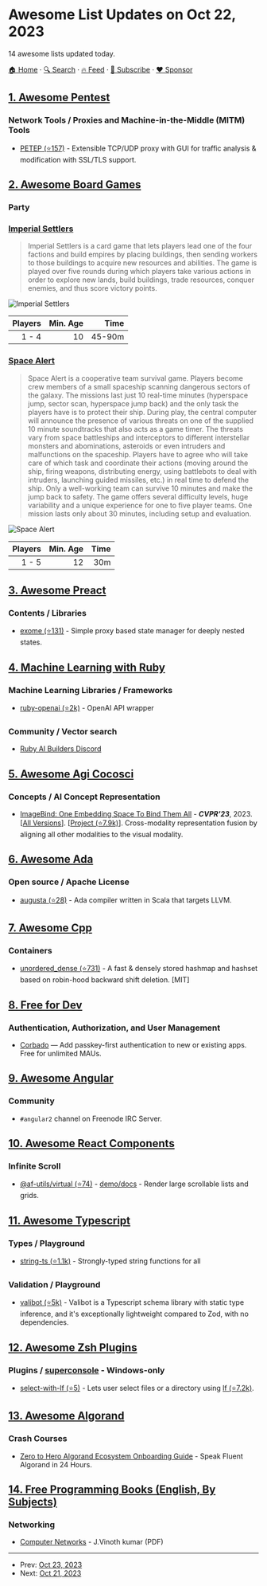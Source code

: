 # Awesome List Updates on Oct 22, 2023

14 awesome lists updated today.

[🏠 Home](/README.md) · [🔍 Search](https://www.trackawesomelist.com/search/) · [🔥 Feed](https://www.trackawesomelist.com/rss.xml) · [📮 Subscribe](https://trackawesomelist.us17.list-manage.com/subscribe?u=d2f0117aa829c83a63ec63c2f&id=36a103854c) · [❤️  Sponsor](https://github.com/sponsors/theowenyoung)



## [1. Awesome Pentest](/content/enaqx/awesome-pentest/README.md)

### Network Tools / Proxies and Machine-in-the-Middle (MITM) Tools

*   [PETEP (⭐157)](https://github.com/Warxim/petep) - Extensible TCP/UDP proxy with GUI for traffic analysis & modification with SSL/TLS support.

## [2. Awesome Board Games](/content/edm00se/awesome-board-games/README.md)

### Party

### [Imperial Settlers](https://boardgamegeek.com/boardgame/154203/imperial-settlers)

> Imperial Settlers is a card game that lets players lead one of the four factions and build empires by placing buildings, then sending workers to those buildings to acquire new resources and abilities. The game is played over five rounds during which players take various actions in order to explore new lands, build buildings, trade resources, conquer enemies, and thus score victory points.

![Imperial Settlers](https://cf.geekdo-images.com/pRwsvyfsRJ-lWWwVJCdXNg__itemrep/img/fTfXILZ-2FIy12vUC3Fxix3RmzY=/fit-in/246x300/filters:strip_icc\(\)/pic2871265.jpg)

| Players | Min. Age |   Time |
| ------: | -------: | -----: |
|   1 - 4 |       10 | 45-90m |
### [Space Alert](https://boardgamegeek.com/boardgame/38453/space-alert)

> Space Alert is a cooperative team survival game. Players become crew members of a small spaceship scanning dangerous sectors of the galaxy. The missions last just 10 real-time minutes (hyperspace jump, sector scan, hyperspace jump back) and the only task the players have is to protect their ship. During play, the central computer will announce the presence of various threats on one of the supplied 10 minute soundtracks that also acts as a game timer. The threats vary from space battleships and interceptors to different interstellar monsters and abominations, asteroids or even intruders and malfunctions on the spaceship. Players have to agree who will take care of which task and coordinate their actions (moving around the ship, firing weapons, distributing energy, using battlebots to deal with intruders, launching guided missiles, etc.) in real time to defend the ship. Only a well-working team can survive 10 minutes and make the jump back to safety. The game offers several difficulty levels, huge variability and a unique experience for one to five player teams. One mission lasts only about 30 minutes, including setup and evaluation.

![Space Alert](https://cf.geekdo-images.com/tinE1f2lauIsEL4aC9aU-w__itemrep/img/BOGa_tAkG2aSoCtTlarj2JY4O3A=/fit-in/246x300/filters:strip_icc\(\)/pic384313.jpg)

| Players | Min. Age | Time |
| ------: | -------: | ---: |
|   1 - 5 |       12 |  30m |

## [3. Awesome Preact](/content/preactjs/awesome-preact/README.md)

### Contents / Libraries

*   [exome (⭐131)](https://github.com/Marcisbee/exome) - Simple proxy based state manager for deeply nested states.

## [4. Machine Learning with Ruby](/content/arbox/machine-learning-with-ruby/README.md)

### Machine Learning Libraries / Frameworks

*   [ruby-openai (⭐2k)](https://github.com/alexrudall/ruby-openai) - OpenAI API wrapper

### Community / Vector search

*   [Ruby AI Builders Discord](https://discord.gg/zDyFJFBTGB)

## [5. Awesome Agi Cocosci](/content/YuzheSHI/awesome-agi-cocosci/README.md)

### Concepts / AI Concept Representation

*   [ImageBind: One Embedding Space To Bind Them All](https://openaccess.thecvf.com/content/CVPR2023/html/Girdhar_ImageBind_One_Embedding_Space_To_Bind_Them_All_CVPR_2023_paper.html) - ***CVPR'23***, 2023. \[[All Versions](https://scholar.google.com/scholar?cluster=1657173986906232916\&hl=en\&as_sdt=0,5)]. \[[Project (⭐7.9k)](https://github.com/facebookresearch/ImageBind)]. Cross-modality representation fusion by aligning all other modalities to the visual modality.

## [6. Awesome Ada](/content/ohenley/awesome-ada/README.md)

### Open source / Apache License

*   [augusta (⭐28)](https://github.com/pchapin/augusta) - Ada compiler written in Scala that targets LLVM.

## [7. Awesome Cpp](/content/fffaraz/awesome-cpp/README.md)

### Containers

*   [unordered\_dense (⭐731)](https://github.com/martinus/unordered_dense) - A fast & densely stored hashmap and hashset based on robin-hood backward shift deletion. \[MIT]

## [8. Free for Dev](/content/ripienaar/free-for-dev/README.md)

### Authentication, Authorization, and User Management

*   [Corbado](https://www.corbado.com/) — Add passkey-first authentication to new or existing apps. Free for unlimited MAUs.

## [9. Awesome Angular](/content/PatrickJS/awesome-angular/README.md)

### Community

*   `#angular2` channel on Freenode IRC Server.

## [10. Awesome React Components](/content/brillout/awesome-react-components/README.md)

### Infinite Scroll

*   [@af-utils/virtual (⭐74)](https://github.com/nowaalex/af-utils) - [demo/docs](https://af-utils.com/virtual) - Render large scrollable lists and grids.

## [11. Awesome Typescript](/content/dzharii/awesome-typescript/README.md)

### Types / Playground

*   [string-ts (⭐1.1k)](https://github.com/gustavoguichard/string-ts) - Strongly-typed string functions for all

### Validation / Playground

*   [valibot (⭐5k)](https://github.com/fabian-hiller/valibot) - Valibot is a Typescript schema library with static type inference, and it's exceptionally lightweight compared to Zod, with no dependencies.

## [12. Awesome Zsh Plugins](/content/unixorn/awesome-zsh-plugins/README.md)

### Plugins / [superconsole](https://github.com/alexchmykhalo/superconsole) - Windows-only

*   [select-with-lf (⭐5)](https://github.com/chmouel/zsh-select-with-lf) - Lets user select files or a directory using [lf (⭐7.2k)](https://github.com/gokcehan/lf).

## [13. Awesome Algorand](/content/aorumbayev/awesome-algorand/README.md)

### Crash Courses

*   [Zero to Hero Algorand Ecosystem Onboarding Guide](https://payhip.com/bamboriz) - Speak Fluent Algorand in 24 Hours.

## [14. Free Programming Books (English, By Subjects)](/content/EbookFoundation/free-programming-books/books/free-programming-books-subjects/README.md)

### Networking

*   [Computer Networks](https://kanchiuniv.ac.in/coursematerials/VINODKUMAR_COMPUTER_NETWORKS.pdf) - J.Vinoth kumar (PDF)

---

- Prev: [Oct 23, 2023](/content/2023/10/23/README.md)
- Next: [Oct 21, 2023](/content/2023/10/21/README.md)